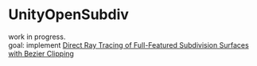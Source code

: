 # UnityOpenSubdiv

work in progress.  
goal: implement [Direct Ray Tracing of Full-Featured Subdivision Surfaces with Bezier Clipping](http://jcgt.org/published/0004/01/04/)  
